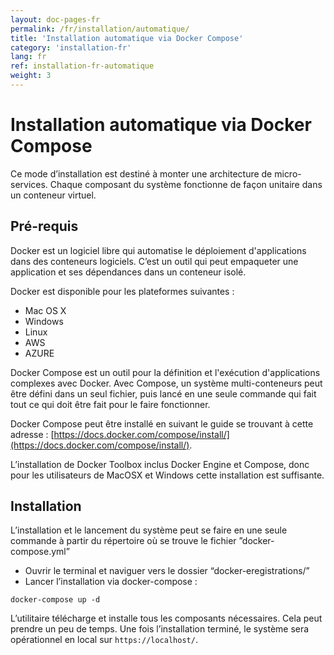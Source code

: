 ```yaml
---
layout: doc-pages-fr
permalink: /fr/installation/automatique/
title: 'Installation automatique via Docker Compose'
category: 'installation-fr'
lang: fr
ref: installation-fr-automatique
weight: 3
---
```


# Installation automatique via Docker Compose

Ce mode d’installation est destiné à monter une architecture de micro-services. Chaque composant du système fonctionne de façon unitaire dans un conteneur virtuel.

## Pré-requis

Docker est un logiciel libre qui automatise le déploiement d'applications dans des conteneurs logiciels. C’est un outil qui peut empaqueter une application et ses dépendances dans un conteneur isolé.

Docker est disponible pour les plateformes suivantes :  

- Mac OS X
- Windows
- Linux
- AWS
- AZURE


Docker Compose est un outil pour la définition et l'exécution d'applications complexes avec Docker. Avec Compose, un système multi-conteneurs peut être défini dans un seul fichier, puis lancé en une seule commande qui fait tout ce qui doit être fait pour le faire fonctionner.


Docker Compose peut être installé en suivant le guide se trouvant à cette adresse : [https://docs.docker.com/compose/install/](https://docs.docker.com/compose/install/).


L’installation de Docker Toolbox inclus Docker Engine et Compose, donc pour les utilisateurs de MacOSX et Windows cette installation est suffisante.

## Installation

L’installation et le lancement du système peut se faire en une seule commande à partir du répertoire où se trouve le fichier ”docker-compose.yml”

- Ouvrir le terminal et naviguer vers le dossier “docker-eregistrations/”
- Lancer l’installation via docker-compose :
```
docker-compose up -d
```

L’utilitaire télécharge et installe tous les composants nécessaires. Cela peut prendre un peu de temps. Une fois l’installation terminé, le système sera opérationnel en local sur ```https://localhost/```.